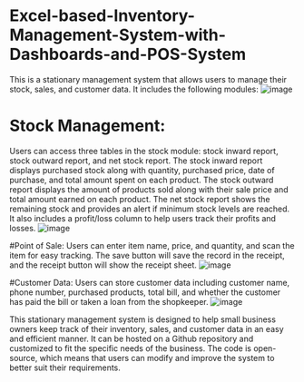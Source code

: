 # Excel-based-Inventory-Management-System-with-Dashboards-and-POS-System


This is a stationary management system that allows users to manage their stock, sales, and customer data. It includes the following modules:
![image](https://user-images.githubusercontent.com/85940284/231784007-7cdc7614-923e-4e33-85b0-dbbb61f166d7.png)

# Stock Management: 

Users can access three tables in the stock module: stock inward report, stock outward report, and net stock report. The stock inward report displays purchased stock along with quantity, purchased price, date of purchase, and total amount spent on each product. The stock outward report displays the amount of products sold along with their sale price and total amount earned on each product. The net stock report shows the remaining stock and provides an alert if minimum stock levels are reached. It also includes a profit/loss column to help users track their profits and losses.
![image](https://user-images.githubusercontent.com/85940284/231784275-10c40345-a7ac-4b1f-b962-b4d1d267c917.png)

#Point of Sale: 
Users can enter item name, price, and quantity, and scan the item for easy tracking. The save button will save the record in the receipt, and the receipt button will show the receipt sheet.
![image](https://user-images.githubusercontent.com/85940284/231784459-6cf4fe4f-46da-4fe7-b163-b993ecf614ff.png)

#Customer Data: 
Users can store customer data including customer name, phone number, purchased products, total bill, and whether the customer has paid the bill or taken a loan from the shopkeeper.
![image](https://user-images.githubusercontent.com/85940284/231784590-9d4414ce-acd4-4eed-bde3-1309ad8ce0b7.png)

This stationary management system is designed to help small business owners keep track of their inventory, sales, and customer data in an easy and efficient manner. It can be hosted on a Github repository and customized to fit the specific needs of the business. The code is open-source, which means that users can modify and improve the system to better suit their requirements.
